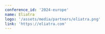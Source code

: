 ```yaml
---
conference_id: '2024-europe'
name: Eliatra
logo: '/assets/media/partners/eliatra.png'
link: 'https://eliatra.com'
---
```

